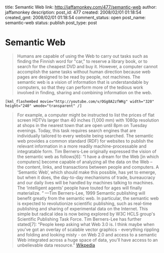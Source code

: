title: Semantic Web
link: http://jaffamonkey.com/477/semantic-web
author: jaffamonkey
description: 
post_id: 477
created: 2008/02/01 01:18:54
created_gmt: 2008/02/01 01:18:54
comment_status: open
post_name: semantic-web
status: publish
post_type: post

# Semantic Web

> Humans are capable of using the Web to carry out tasks such as finding the Finnish word for "car," to reserve a library book, or to search for the cheapest DVD and buy it. However, a computer cannot accomplish the same tasks without human direction because web pages are designed to be read by people, not machines. The semantic web is a vision of information that is understandable by computers, so that they can perform more of the tedious work involved in finding, sharing and combining information on the web.

`[kml_flashembed movie="http://youtube.com/v/OGg8A2zfWKg" width="320" height="240" wmode="transparent" /]`

> For example, a computer might be instructed to list the prices of flat screen HDTVs larger than 40 inches (1,000 mm) with 1080p resolution at shops in the nearest town that are open until 8pm on Tuesday evenings. Today, this task requires search engines that are individually tailored to every website being searched. The semantic web provides a common standard (RDF) for websites to publish the relevant information in a more readily machine-processable and integratable form. Tim Berners-Lee originally expressed the vision of the semantic web as follows[6]: “I have a dream for the Web [in which computers] become capable of analyzing all the data on the Web – the content, links, and transactions between people and computers. A ‘Semantic Web’, which should make this possible, has yet to emerge, but when it does, the day-to-day mechanisms of trade, bureaucracy and our daily lives will be handled by machines talking to machines. The ‘intelligent agents’ people have touted for ages will finally materialize. ” —Tim Berners-Lee, 1999 Semantic publishing will benefit greatly from the semantic web. In particular, the semantic web is expected to revolutionize scientific publishing, such as real-time publishing and sharing of experimental data on the Internet. This simple but radical idea is now being explored by W3C HCLS group's Scientific Publishing Task Force. Tim Berners-Lee has further stated[7]: “People keep asking what Web 3.0 is. I think maybe when you've got an overlay of scalable vector graphics - everything rippling and folding and looking misty - on Web 2.0 and access to a semantic Web integrated across a huge space of data, you'll have access to an unbelievable data resource.” [Wikpedia ](http://en.wikipedia.org/wiki/Semantic_web#Purpose)